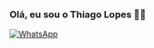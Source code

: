 ### Olá, eu sou o Thiago Lopes 👋🏽

[![WhatsApp](https://img.shields.io/badge/WhatsApp-25D366?style=for-the-badge&logo=whatsapp&logoColor=white)](https://wa.me/5562986251491?text=Ol%C3%A1%2C%20vim%20do%20GitHub!)
